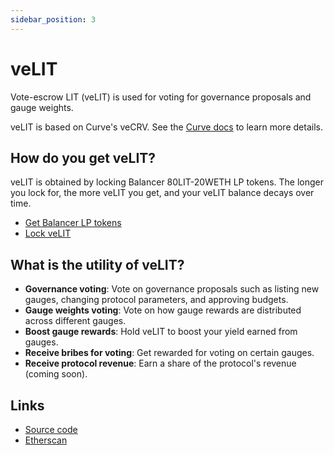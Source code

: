 ```yaml
---
sidebar_position: 3
---
```


# veLIT

Vote-escrow LIT (veLIT) is used for voting for governance proposals and gauge weights.

veLIT is based on Curve's veCRV. See the [Curve docs](https://curve.readthedocs.io/dao-vecrv.html) to learn more details.

## How do you get veLIT?

veLIT is obtained by locking Balancer 80LIT-20WETH LP tokens. The longer you lock for, the more veLIT you get, and your veLIT balance decays over time.

- [Get Balancer LP tokens](https://app.balancer.fi/#/ethereum/pool/0x9232a548dd9e81bac65500b5e0d918f8ba93675c000200000000000000000423)
- [Lock veLIT](https://bunni.pro/escrow)

## What is the utility of veLIT?

- **Governance voting**: Vote on governance proposals such as listing new gauges, changing protocol parameters, and approving budgets.
- **Gauge weights voting**: Vote on how gauge rewards are distributed across different gauges.
- **Boost gauge rewards**: Hold veLIT to boost your yield earned from gauges.
- **Receive bribes for voting**: Get rewarded for voting on certain gauges.
- **Receive protocol revenue**: Earn a share of the protocol's revenue (coming soon).

## Links

- [Source code](https://github.com/timeless-fi/gauge-foundry)
- [Etherscan](https://etherscan.io/token/0xf17d23136b4fead139f54fb766c8795faae09660)
